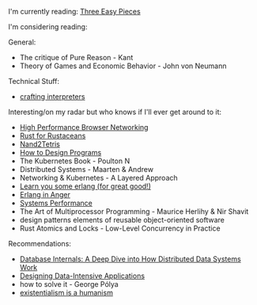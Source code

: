 I'm currently reading: [Three Easy Pieces](https://www.amazon.com/Operating-Systems-Three-Easy-Pieces/dp/198508659X)

I'm considering reading:

General:
- The critique of Pure Reason - Kant
- Theory of Games and Economic Behavior - John von Neumann

Technical Stuff:
- [crafting interpreters](https://craftinginterpreters.com/)

Interesting/on my radar but who knows if I'll ever get around to it:
- [High Performance Browser Networking](https://hpbn.co/)
- [Rust for Rustaceans](https://nostarch.com/rust-rustaceans)
- [Nand2Tetris](https://www.nand2tetris.org/)
- [How to Design Programs](https://htdp.org/)
- The Kubernetes Book - Poulton N
- Distributed Systems - Maarten & Andrew
- Networking & Kubernetes - A Layered Approach
- [Learn you some erlang (for great good!)](https://learnyousomeerlang.com/content)
- [Erlang in Anger](https://www.erlang-in-anger.com/)
- [Systems Performance](https://www.amazon.com/Systems-Performance-Brendan-Gregg/dp/0136820158)
- The Art of Multiprocessor Programming - Maurice Herlihy & Nir Shavit
- design patterns elements of reusable object-oriented software
- Rust Atomics and Locks - Low-Level Concurrency in Practice

Recommendations:
- [Database Internals: A Deep Dive into How Distributed Data Systems Work](https://www.databass.dev/)
- [Designing Data-Intensive Applications](https://www.oreilly.com/library/view/designing-data-intensive-applications/9781491903063/)
- how to solve it - George Pólya
- [existentialism is a humanism](https://www.goodreads.com/book/show/51985.Existentialism_is_a_Humanism)
